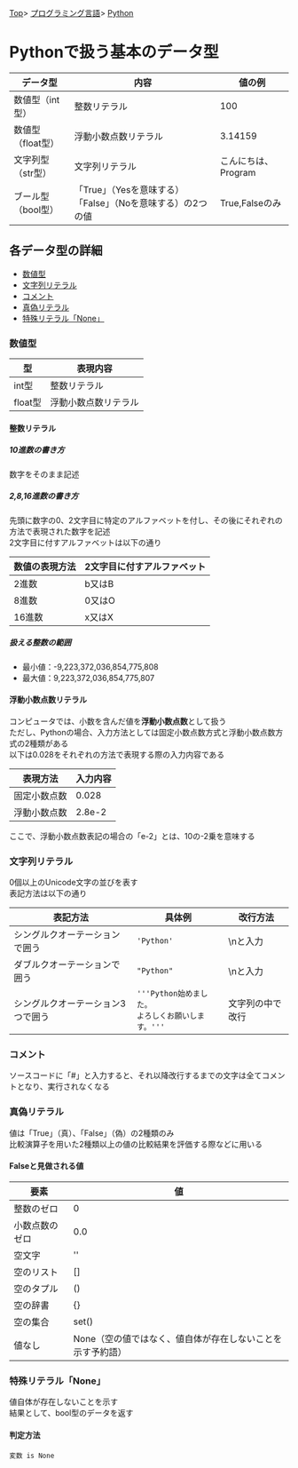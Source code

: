 [Top](../../../index.md)\>
[プログラミング言語](../../pgl.md)\>
[Python](../language_0003.md)

# Pythonで扱う基本のデータ型

|データ型|内容|値の例|
----|----|----
|数値型（int型）|整数リテラル|100|
|数値型（float型）|浮動小数点数リテラル|3.14159|
|文字列型（str型）|文字列リテラル|こんにちは、Program|
|ブール型（bool型）|「True」（Yesを意味する）「False」（Noを意味する）の2つの値|True,Falseのみ|

## 各データ型の詳細

+ [数値型](#数値型)
+ [文字列リテラル](#文字列リテラル)
+ [コメント](#コメント)
+ [真偽リテラル](#真偽リテラル)
+ [特殊リテラル「None」](#特殊リテラルNone)

### 数値型

|型|表現内容|
----|----
|int型|整数リテラル|
|float型|浮動小数点数リテラル|

#### 整数リテラル

##### 10進数の書き方

数字をそのまま記述

##### 2,8,16進数の書き方

先頭に数字の0、2文字目に特定のアルファベットを付し、その後にそれぞれの方法で表現された数字を記述  
2文字目に付すアルファベットは以下の通り

|数値の表現方法|2文字目に付すアルファベット|
----|----
|2進数|b又はB|
|8進数|0又はO|
|16進数|x又はX|

##### 扱える整数の範囲

+ 最小値：-9,223,372,036,854,775,808
+ 最大値：9,223,372,036,854,775,807

#### 浮動小数点数リテラル

コンピュータでは、小数を含んだ値を**浮動小数点数**として扱う  
ただし、Pythonの場合、入力方法としては固定小数点数方式と浮動小数点数方式の2種類がある  
以下は0.028をそれぞれの方法で表現する際の入力内容である

|表現方法|入力内容|
----|----
|固定小数点数|0.028|
|浮動小数点数|2.8e-2|

ここで、浮動小数点数表記の場合の「e-2」とは、10の-2乗を意味する

### 文字列リテラル

0個以上のUnicode文字の並びを表す  
表記方法は以下の通り

|表記方法|具体例|改行方法|
----|----|----
|シングルクオーテーションで囲う|```'Python'```|\nと入力|
|ダブルクオーテーションで囲う|```"Python"```|\nと入力|
|シングルクオーテーション3つで囲う|```'''Python始めました。```<br>```よろしくお願いします。'''```|文字列の中で改行|

### コメント

ソースコードに「#」と入力すると、それ以降改行するまでの文字は全てコメントとなり、実行されなくなる

### 真偽リテラル

値は「True」（真）、「False」（偽）の2種類のみ  
比較演算子を用いた2種類以上の値の比較結果を評価する際などに用いる

#### Falseと見做される値

|要素|値|
----|----
|整数のゼロ|0|
|小数点数のゼロ|0.0|
|空文字|''|
|空のリスト|[]|
|空のタプル|()|
|空の辞書|{}|
|空の集合|set()|
|値なし|None（空の値ではなく、値自体が存在しないことを示す予約語）|

### 特殊リテラル「None」

値自体が存在しないことを示す  
結果として、bool型のデータを返す

#### 判定方法

```変数 is None```